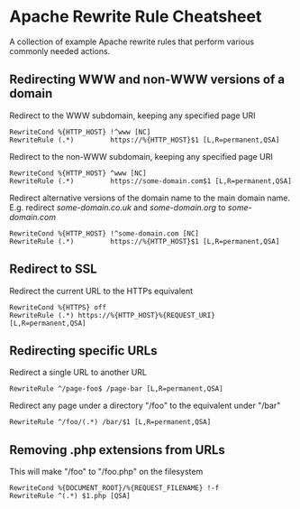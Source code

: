# Apache Rewrite Rule Cheatsheet

A collection of example Apache rewrite rules that perform various commonly needed actions.

## Redirecting WWW and non-WWW versions of a domain

Redirect to the WWW subdomain, keeping any specified page URI
```
RewriteCond %{HTTP_HOST} !^www [NC]
RewriteRule (.*)         https://%{HTTP_HOST}$1 [L,R=permanent,QSA]
```

Redirect to the non-WWW subdomain, keeping any specified page URI
```
RewriteCond %{HTTP_HOST} ^www [NC]
RewriteRule (.*)         https://some-domain.com$1 [L,R=permanent,QSA]
```

Redirect alternative versions of the domain name to the main domain name. E.g. redirect *some-domain.co.uk* and *some-domain.org* to *some-domain.com*
```
RewriteCond %{HTTP_HOST} !^some-domain.com [NC]
RewriteRule (.*)         https://%{HTTP_HOST}$1 [L,R=permanent,QSA]
```

## Redirect to SSL

Redirect the current URL to the HTTPs equivalent
```
RewriteCond %{HTTPS} off
RewriteRule (.*) https://%{HTTP_HOST}%{REQUEST_URI} [L,R=permanent,QSA]
```

## Redirecting specific URLs

Redirect a single URL to another URL
```
RewriteRule ^/page-foo$ /page-bar [L,R=permanent,QSA]
```

Redirect any page under a directory "/foo" to the equivalent under "/bar"
```
RewriteRule ^/foo/(.*) /bar/$1 [L,R=permanent,QSA]
```

## Removing .php extensions from URLs

This will make "/foo" to "/foo.php" on the filesystem

```
RewriteCond %{DOCUMENT_ROOT}/%{REQUEST_FILENAME} !-f
RewriteRule ^(.*) $1.php [QSA]
```
